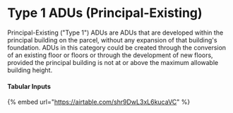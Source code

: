 # Type 1 ADUs (Principal-Existing)

Principal-Existing ("Type 1") ADUs are ADUs that are developed within the principal building on the parcel, without any expansion of that building's foundation. ADUs in this category could be created through the conversion of an existing floor or floors or through the development of new floors, provided the principal building is not at or above the maximum allowable building height. &#x20;

#### Tabular Inputs

{% embed url="https://airtable.com/shr9DwL3xL6kucaVC" %}
